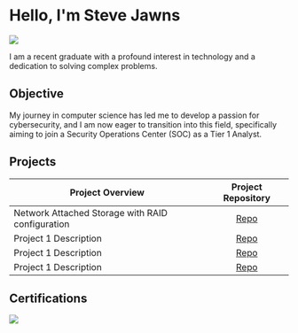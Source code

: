 # Hello, I'm Steve Jawns
<a href="https://www.linkedin.com/in/stephen-clarke-293324240/"><img src="https://img.shields.io/badge/-LinkedIn-0072b1?&style=for-the-badge&logo=linkedin&logoColor=white" /></a>



I am a recent graduate with a profound interest in technology and a dedication to solving complex problems.

## Objective


My journey in computer science has led me to develop a passion for cybersecurity, and I am now eager to transition into this field, specifically aiming to join a Security Operations Center (SOC) as a Tier 1 Analyst.

## Projects

| Project Overview                                     | Project Repository         |
|-----------------------------------------------|----------------------------|
| Network Attached Storage with RAID configuration        | <center><a href="https://google.com">Repo</a></center>|
| Project 1 Description        | <center><a href="https://google.com">Repo</a></center>|
| Project 1 Description        | <center><a href="https://google.com">Repo</a></center>|
| Project 1 Description        | <center><a href="https://google.com">Repo</a></center>|



## Certifications

<div>
<img src="https://img.shields.io/badge/-Security%2B-FF0000?&style=for-the-badge&logo=CompTIA&logoColor=white" />

</div>


